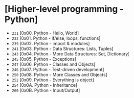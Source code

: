 # [Higher-level programming - Python] #

-   `231`  [0x00. Python - Hello, World]
-   `233`  [0x01. Python - if/else, loops, functions] 
-   `239`  [0x02. Python - import & modules] 
-   `241`  [0x03. Python - Data Structures: Lists, Tuples] 
-   `243`  [0x04. Python - More Data Structures: Set, Dictionary] 
-   `245`  [0x05. Python - Exceptions] 
-   `247`  [0x06. Python - Classes and Objects]  
-   `246`  [0x07. Python - Test-driven development] 
-   `250`  [0x08. Python - More Classes and Objects] 
-   `252`  [0x09. Python - Everything is object] 
-   `254`  [0x0A. Python - Inheritance] 
-   `260`  [0x0B. Python - Input/Output]